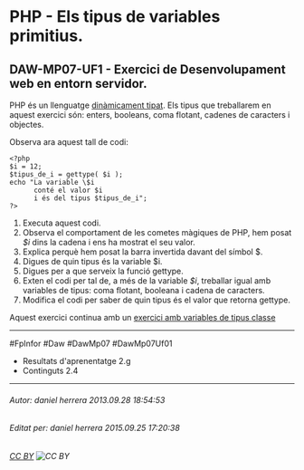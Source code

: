 # PHP - Els tipus de variables primitius.
## DAW-MP07-UF1 - Exercici de Desenvolupament web en entorn servidor.
PHP és un llenguatge [dinàmicament tipat](http://ca.wikipedia.org/wiki/Llenguatge_de_programaci%C3%B3#Tipus_est.C3.A0tics_versus_din.C3.A0mics). Els tipus que treballarem en aquest exercici són: enters, booleans, coma flotant, cadenes de caracters i objectes.

Observa ara aquest tall de codi:

    <?php
    $i = 12;
    $tipus_de_i = gettype( $i );
    echo "La variable \$i 
          conté el valor $i 
    	  i és del tipus $tipus_de_i";
    ?>

 1. Executa aquest codi.
 2. Observa el comportament de les cometes màgiques de PHP, hem posat *$i* dins la cadena i ens ha mostrat el seu valor.
 3. Explica perquè hem posat la barra invertida davant del símbol $.
 4. Digues de quin tipus és la variable $i.
 5. Digues per a que serveix la funció gettype.
 6. Exten el codi per tal de, a més de la variable *$i*, treballar igual amb variables de tipus: coma flotant, booleana i cadena de caracters. 
 7. Modifica el codi per saber de quin tipus és el valor que retorna gettype.

Aquest exercici continua amb un [exercici amb variables de tipus classe](/DAW-MP07/DAW-MP07-UF1/php-el-tipus-objecte/readme.md)



---

#FpInfor #Daw #DawMp07 #DawMp07Uf01

* Resultats d'aprenentatge 2.g
* Continguts 2.4
---

###### Autor: daniel herrera 2013.09.28 18:54:53
###### Editat per: daniel herrera 2015.09.25 17:20:38
###### [CC BY](https://creativecommons.org/licenses/by/4.0/) ![CC BY](https://licensebuttons.net/l/by/3.0/80x15.png)
